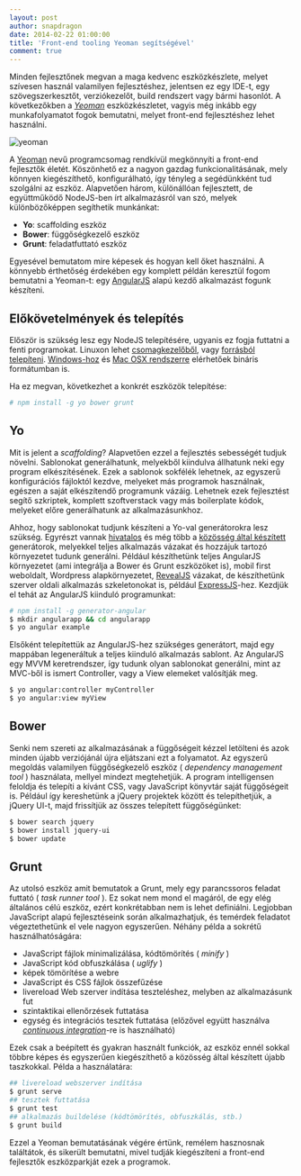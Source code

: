 ```yaml
---
layout: post
author: snapdragon
date: 2014-02-22 01:00:00
title: 'Front-end tooling Yeoman segítségével'
comment: true
---
```


Minden fejlesztőnek megvan a maga kedvenc eszközkészlete, melyet szívesen használ valamilyen fejlesztéshez, jelentsen ez egy IDE-t, egy szövegszerkesztőt, verziókezelőt, build rendszert vagy bármi hasonlót. A következőkben a _[Yeoman](http://yeoman.io/)_ eszközkészletet, vagyis még inkább egy munkafolyamatot fogok bemutatni, melyet front-end fejlesztéshez lehet használni.

![yeoman](/img/2014-02-22-yeoman.jpg)

A [Yeoman](http://en.wikipedia.org/wiki/Yeoman) nevű programcsomag rendkívül megkönnyíti a front-end fejlesztők életét. Köszönhető ez a nagyon gazdag funkcionalitásának, mely könnyen kiegészíthető, konfigurálható, így tényleg a segédünkként tud szolgálni az eszköz. Alapvetően három, különállóan fejlesztett, de együttműködő NodeJS-ben írt alkalmazásról van szó, melyek különbözőképpen segíthetik munkánkat:

- **Yo**: scaffolding eszköz
- **Bower**: függőségkezelő eszköz
- **Grunt**: feladatfuttató eszköz

Egyesével bemutatom mire képesek és hogyan kell őket használni. A könnyebb érthetőség érdekében egy komplett példán keresztül fogom bemutatni a Yeoman-t: egy [AngularJS](http://angularjs.org/) alapú kezdő alkalmazást fogunk készíteni.

## Előkövetelmények és telepítés

Először is szükség lesz egy NodeJS telepítésére, ugyanis ez fogja futtatni a fenti programokat. Linuxon lehet [csomagkezelőből](https://github.com/joyent/node/wiki/Installing-Node.js-via-package-manager), vagy [forrásból telepíteni](https://github.com/joyent/node/wiki/installation#wiki-building-on-gnulinux-and-other-unix). [Windows-hoz](https://github.com/joyent/node/wiki/installation#wiki-building-on-windows) és [Mac OSX rendszerre](https://github.com/joyent/node/wiki/installation#wiki-mac-osx) elérhetőek bináris formátumban is.

Ha ez megvan, következhet a konkrét eszközök telepítése:

```sh
# npm install -g yo bower grunt
```

## Yo

Mit is jelent a _scaffolding_? Alapvetően ezzel a fejlesztés sebességét tudjuk növelni. Sablonokat generálhatunk, melyekből kiindulva állhatunk neki egy program elkészítésének. Ezek a sablonok sokfélék lehetnek, az egyszerű konfigurációs fájloktól kezdve, melyeket más programok használnak, egészen a saját elkészítendő programunk vázáig. Lehetnek ezek fejlesztést segítő szkriptek, komplett szoftverstack vagy más boilerplate kódok, melyeket előre generálhatunk az alkalmazásunkhoz.

Ahhoz, hogy sablonokat tudjunk készíteni a Yo-val generátorokra lesz szükség. Egyrészt vannak [hivatalos](http://yeoman.io/official-generators.html) és még több a [közösség által készített](http://yeoman.io/community-generators.html) generátorok, melyekkel teljes alkalmazás vázakat és hozzájuk tartozó környezetet tudunk generálni. Például készíthetünk teljes AngularJS környezetet (ami integrálja a Bower és Grunt eszközöket is), mobil first weboldalt, Wordpress alapkörnyezetet, [RevealJS](http://lab.hakim.se/reveal-js/#/) vázakat, de készíthetünk szerver oldali alkalmazás szkeletonokat is, például [ExpressJS](http://expressjs.com/)-hez. Kezdjük el tehát az AngularJS kiinduló programunkat:

```sh
# npm install -g generator-angular
$ mkdir angularapp && cd angularapp
$ yo angular example
```

Elsőként telepítettük az AngularJS-hez szükséges generátort, majd egy mappában legeneráltuk a teljes kiinduló alkalmazás sablont. Az AngularJS egy MVVM keretrendszer, így tudunk olyan sablonokat generálni, mint az MVC-ből is ismert Controller, vagy a View elemeket valósítják meg.

```sh
$ yo angular:controller myController
$ yo angular:view myView
```

## Bower

Senki nem szereti az alkalmazásának a függőségeit kézzel letölteni és azok minden újabb verziójánál újra eljátszani ezt a folyamatot. Az egyszerű megoldás valamilyen függőségkezelő eszköz ( _dependency management tool_ ) használata, mellyel mindezt megtehetjük. A program intelligensen feloldja és telepíti a kívánt CSS, vagy JavaScript könyvtár saját függőségeit is. Például így kereshetünk a jQuery projektek között és telepíthetjük, a jQuery UI-t, majd frissítjük az összes telepített függőségünket:

```sh
$ bower search jquery
$ bower install jquery-ui
$ bower update
```

## Grunt

Az utolsó eszköz amit bemutatok a Grunt, mely egy parancssoros feladat futtató ( _task runner tool_ ). Ez sokat nem mond el magáról, de egy elég általános célú eszköz, ezért konkrétabban nem is lehet definiálni. Legjobban JavaScript alapú fejlesztéseink során alkalmazhatjuk, és temérdek feladatot végeztethetünk el vele nagyon egyszerűen. Néhány példa a sokrétű használhatóságára:

- JavaScript fájlok minimalizálása, kódtömörítés ( _minify_ )
- JavaScript kód obfuszkálása ( _uglify_ )
- képek tömörítése a webre
- JavaScript és CSS fájlok összefűzése
- livereload Web szerver indítása teszteléshez, melyben az alkalmazásunk fut
- szintaktikai ellenőrzések futtatása
- egység és integrációs tesztek futtatása (előzővel együtt használva _[continuous integration](http://en.wikipedia.org/wiki/Continuous_integration)_-re is használható)

Ezek csak a beépített és gyakran használt funkciók, az eszköz ennél sokkal többre képes és egyszerűen kiegészíthető a közösség által készített újabb taszkokkal. Példa a használatára:

```sh
## livereload webszerver indítása
$ grunt serve
## tesztek futtatása
$ grunt test
## alkalmazás buildelése (kódtömörítés, obfuszkálás, stb.)
$ grunt build
```

Ezzel a Yeoman bemutatásának végére értünk, remélem hasznosnak találtátok, és sikerült bemutatni, mivel tudják kiegészíteni a front-end fejlesztők eszközparkját ezek a programok.
